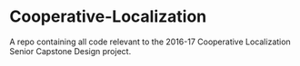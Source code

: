# Cooperative-Localization
A repo containing all code relevant to the 2016-17 Cooperative Localization Senior Capstone Design project.
